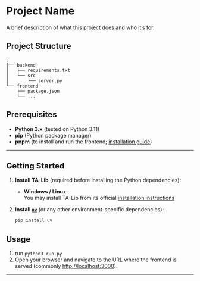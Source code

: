 # Project Name

A brief description of what this project does and who it’s for.

## Project Structure

```
.
├── backend
│   ├── requirements.txt
│   └── src
│       └── server.py
└── frontend
    ├── package.json
    └── ...
```

## Prerequisites

- **Python 3.x** (tested on Python 3.11)
- **pip** (Python package manager)
- **pnpm** (to install and run the frontend; [installation guide](https://pnpm.io/installation))

---

## Getting Started

1. **Install TA-Lib** (required before installing the Python dependencies):
   - **Windows / Linux**:  
     You may install TA-Lib from its official [installation instructions](https://ta-lib.org/install/) 

2. **Install [`uv`](https://astral.sh/uv)** (or any other environment-specific dependencies):
   ```bash
   pip install uv
   ```


## Usage

1. run `python3 run.py`
2. Open your browser and navigate to the URL where the frontend is served (commonly [http://localhost:3000](http://localhost:3000)).

---

